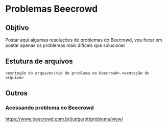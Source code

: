 # Problemas Beecrowd

## Objtivo
Postar aqui algumas resoluções de problemas do Beecrowd, vou focar em postar apenas os problemas mais dificeis que solucionei

## Estutura de arquivos
```
<exnteção do arquivo>/<id do problema no beecrowd>.<exnteção do arquivo>
```

## Outros

### Acessando problema no Beecrowd
https://www.beecrowd.com.br/judge/pt/problems/view/<id do problema>
